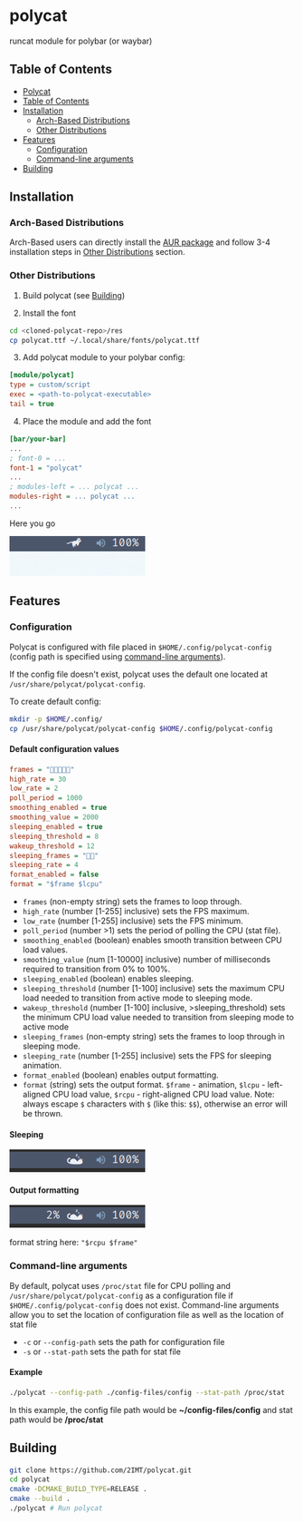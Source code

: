 # polycat <a id="polycat"></a>

runcat module for polybar (or waybar)

## Table of Contents <a id="table-of-contents"></a>

- [Polycat](#polycat)
- [Table of Contents](#table-of-contents)
- [Installation](#installation)
  - [Arch-Based Distributions](#installation-arch-based)
  - [Other Distributions](#installation-other)
- [Features](#features)
  - [Configuration](#features-configuration)
  - [Command-line arguments](#features-arguments)
- [Building](#building)

## Installation <a id="installation"></a>

### Arch-Based Distributions <a id="installation-arch-based"></a>

Arch-Based users can directly install the
[AUR package](https://aur.archlinux.org/packages/polycat)
and follow 3-4 installation steps in
[Other Distributions](#installation-other) section.

### Other Distributions <a id="installation-other"></a>

1. Build polycat (see [Building](#building))

2. Install the font

```bash
cd <cloned-polycat-repo>/res
cp polycat.ttf ~/.local/share/fonts/polycat.ttf
```

3. Add polycat module to your polybar config:

```ini
[module/polycat]
type = custom/script
exec = <path-to-polycat-executable>
tail = true
```

4. Place the module and add the font

```ini
[bar/your-bar]
...
; font-0 = ...
font-1 = "polycat"
...
; modules-left = ... polycat ...
modules-right = ... polycat ...
...
```

Here you go

![polycat demo animation](res/polycat-demo.gif)

## Features <a id="features"></a>

### Configuration <a id="features-configuration"></a>

Polycat is configured with file placed in `$HOME/.config/polycat-config` (config path is specified using [command-line arguments](#features-arguments)).

If the config file doesn't exist, polycat uses the default one located at `/usr/share/polycat/polycat-config`.

To create default config:

```bash
mkdir -p $HOME/.config/
cp /usr/share/polycat/polycat-config $HOME/.config/polycat-config
```

#### Default configuration values

```ini
frames = ""
high_rate = 30
low_rate = 2
poll_period = 1000
smoothing_enabled = true
smoothing_value = 2000
sleeping_enabled = true
sleeping_threshold = 8
wakeup_threshold = 12
sleeping_frames = ""
sleeping_rate = 4
format_enabled = false
format = "$frame $lcpu"
```

- `frames` (non-empty string)
  sets the frames to loop through.
- `high_rate` (number [1-255] inclusive)
  sets the FPS maximum.
- `low_rate` (number [1-255] inclusive)
  sets the FPS minimum.
- `poll_period` (number >1)
  sets the period of polling the CPU (stat file).
- `smoothing_enabled` (boolean)
  enables smooth transition between CPU load values.
- `smoothing_value` (num [1-10000] inclusive)
  number of milliseconds required to transition from 0% to 100%.
- `sleeping_enabled` (boolean)
  enables sleeping.
- `sleeping_threshold` (number [1-100] inclusive)
  sets the maximum CPU load needed to transition from active mode to sleeping mode.
- `wakeup_threshold` (number [1-100] inclusive, >sleeping_threshold)
  sets the minimum CPU load value needed to transition from sleeping mode to active mode
- `sleeping_frames` (non-empty string)
  sets the frames to loop through in sleeping mode.
- `sleeping_rate` (number [1-255] inclusive)
  sets the FPS for sleeping animation.
- `format_enabled` (boolean)
  enables output formatting.
- `format` (string)
  sets the output format. `$frame` - animation, `$lcpu` - left-aligned CPU load value, `$rcpu` - right-aligned CPU load value.
  Note: always escape `$` characters with `$` (like this: `$$`), otherwise an error will be thrown.

#### Sleeping

![polycat sleeping demo animation](res/polycat-sleeping-demo.gif)

#### Output formatting

![polycat formatting demo animation](res/polycat-formatting-demo.gif)

format string here: `"$rcpu $frame"`

### Command-line arguments <a id="features-arguments"></a>

By default, polycat uses `/proc/stat` file for CPU polling and `/usr/share/polycat/polycat-config` as a configuration file if `$HOME/.config/polycat-config` does not exist.
Command-line arguments allow you to set the location of configuration file as well as the location of stat file

- `-c` or `--config-path` sets the path for configuration file
- `-s` or `--stat-path` sets the path for stat file

#### Example

```bash
./polycat --config-path ./config-files/config --stat-path /proc/stat
```

In this example, the config file path would be **~/config-files/config** and stat path would be **/proc/stat**

## Building <a id="building"></a>

```bash
git clone https://github.com/2IMT/polycat.git
cd polycat
cmake -DCMAKE_BUILD_TYPE=RELEASE .
cmake --build .
./polycat # Run polycat
```
